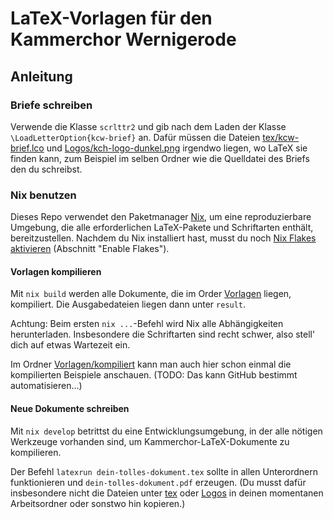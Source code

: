 # LaTeX-Vorlagen für den Kammerchor Wernigerode

## Anleitung

### Briefe schreiben

Verwende die Klasse `scrlttr2` und gib nach dem Laden der Klasse
`\LoadLetterOption{kcw-brief}` an. Dafür müssen die Dateien
[tex/kcw-brief.lco](tex/kcw-brief.lco) und
[Logos/kch-logo-dunkel.png](Logos/kch-logo-dunkel.png) irgendwo liegen, wo LaTeX
sie finden kann, zum Beispiel im selben Ordner wie die Quelldatei des Briefs den
du schreibst.

### Nix benutzen

Dieses Repo verwendet den Paketmanager [Nix](https://nixos.org), um eine
reproduzierbare Umgebung, die alle erforderlichen LaTeX-Pakete und Schriftarten
enthält, bereitzustellen. Nachdem du Nix installiert hast, musst du noch [Nix
Flakes aktivieren](https://nixos.wiki/wiki/Flakes) (Abschnitt "Enable Flakes").

#### Vorlagen kompilieren

Mit `nix build` werden alle Dokumente, die im Order [Vorlagen](Vorlagen) liegen,
kompiliert. Die Ausgabedateien liegen dann unter `result`.

Achtung: Beim ersten `nix ...`-Befehl wird Nix alle Abhängigkeiten
herunterladen. Insbesondere die Schriftarten sind recht schwer, also stell' dich
auf etwas Wartezeit ein.

Im Ordner [Vorlagen/kompiliert](Vorlagen/kompiliert) kann man auch hier schon
einmal die kompilierten Beispiele anschauen. (TODO: Das kann GitHub bestimmt
automatisieren...)

#### Neue Dokumente schreiben

Mit `nix develop` betrittst du eine Entwicklungsumgebung, in der alle nötigen
Werkzeuge vorhanden sind, um Kammerchor-LaTeX-Dokumente zu kompilieren.

Der Befehl `latexrun dein-tolles-dokument.tex` sollte in allen
Unterordnern funktionieren und `dein-tolles-dokument.pdf` erzeugen. (Du musst
dafür insbesondere nicht die Dateien unter [tex](tex) oder [Logos](Logos) in
deinen momentanen Arbeitsordner oder sonstwo hin kopieren.)

